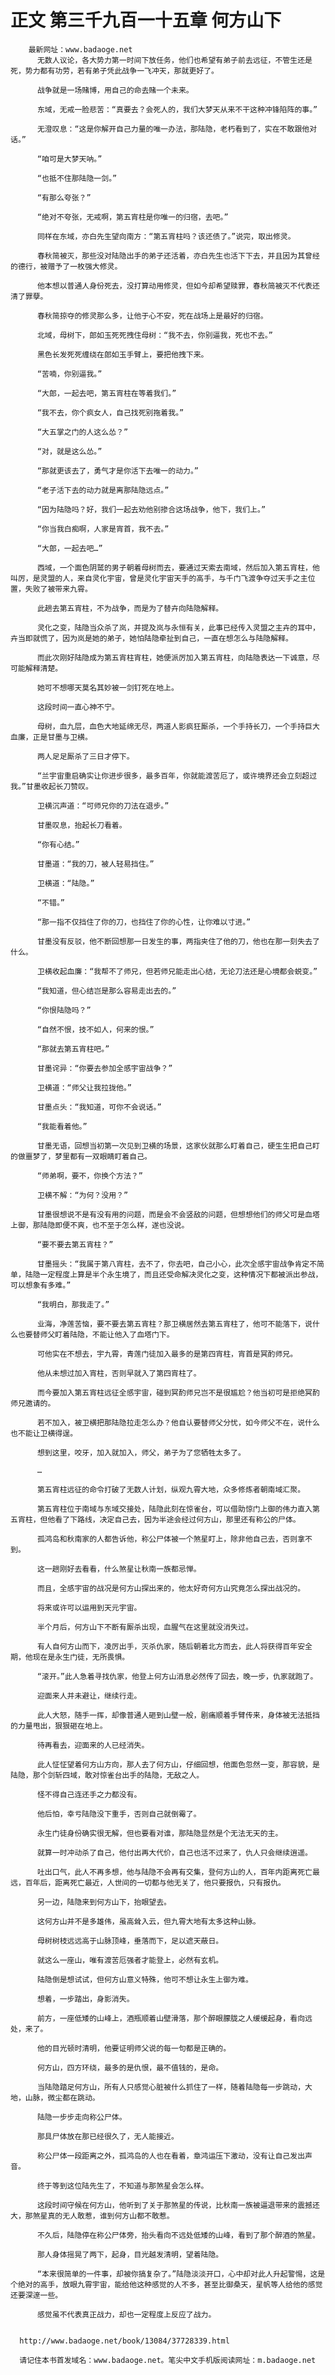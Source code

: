 # 正文 第三千九百一十五章 何方山下
        最新网址：www.badaoge.net
          无数人议论，各大势力第一时间下放任务，他们也希望有弟子前去远征，不管生还是死，势力都有功劳，若有弟子凭此战争一飞冲天，那就更好了。
      
          战争就是一场赌博，用自己的命去赌一个未来。
      
          东域，无戒一脸悲苦：“真要去？会死人的，我们大梦天从来不干这种冲锋陷阵的事。”
      
          无澄叹息：“这是你解开自己力量的唯一办法，那陆隐，老朽看到了，实在不敢跟他对话。”
      
          “咱可是大梦天呐。”
      
          “也抵不住那陆隐一剑。”
      
          “有那么夸张？”
      
          “绝对不夸张，无戒啊，第五宵柱是你唯一的归宿，去吧。”
      
          同样在东域，亦白先生望向南方：“第五宵柱吗？该还债了。”说完，取出修灵。
      
          春秋简被灭，那些没对陆隐出手的弟子还活着，亦白先生也活下下去，并且因为其曾经的德行，被赠予了一枚强大修灵。
      
          他本想以普通人身份死去，没打算动用修灵，但如今却希望赎罪，春秋简被灭不代表还清了罪孽。
      
          春秋简掠夺的修灵那么多，让他于心不安，死在战场上是最好的归宿。
      
          北域，母树下，郎如玉死死拽住母树：“我不去，你别逼我，死也不去。”
      
          黑色长发死死缠绕在郎如玉手臂上，要把他拽下来。
      
          “苦喃，你别逼我。”
      
          “大郎，一起去吧，第五宵柱在等着我们。”
      
          “我不去，你个疯女人，自己找死别拖着我。”
      
          “大五掌之门的人这么怂？”
      
          “对，就是这么怂。”
      
          “那就更该去了，勇气才是你活下去唯一的动力。”
      
          “老子活下去的动力就是离那陆隐远点。”
      
          “因为陆隐吗？好，我们一起去劝他别掺合这场战争，他下，我们上。”
      
          “你当我白痴啊，人家是宵首，我不去。”
      
          “大郎，一起去吧…”
      
          西域，一个面色阴鹫的男子朝着母树而去，要通过天索去南域，然后加入第五宵柱，他叫厉，是灵盟的人，来自灵化宇宙，曾是灵化宇宙天手的高手，与千门飞渡争夺过天手之主位置，失败了被带来九霄。
      
          此趟去第五宵柱，不为战争，而是为了替卉向陆隐解释。
      
          灵化之变，陆隐当众杀了岚，并提及岚与永恒有关，此事已经传入灵盟之主卉的耳中，卉当即就慌了，因为岚是她的弟子，她怕陆隐牵扯到自己，一直在想怎么与陆隐解释。
      
          而此次刚好陆隐成为第五宵柱宵柱，她便派厉加入第五宵柱，向陆隐表达一下诚意，尽可能解释清楚。
      
          她可不想哪天莫名其妙被一剑钉死在地上。
      
          这段时间一直心神不宁。
      
          母树，血九层，血色大地延绵无尽，两道人影疯狂厮杀，一个手持长刀，一个手持巨大血廉，正是甘墨与卫横。
      
          两人足足厮杀了三日才停下。
      
          “兰宇宙重启确实让你进步很多，最多百年，你就能渡苦厄了，或许境界还会立刻超过我。”甘墨收起长刀赞叹。
      
          卫横沉声道：“可师兄你的刀法在退步。”
      
          甘墨叹息，抬起长刀看着。
      
          “你有心结。”
      
          甘墨道：“我的刀，被人轻易挡住。”
      
          卫横道：“陆隐。”
      
          “不错。”
      
          “那一指不仅挡住了你的刀，也挡住了你的心性，让你难以寸进。”
      
          甘墨没有反驳，他不断回想那一日发生的事，两指夹住了他的刀，他也在那一刻失去了什么。
      
          卫横收起血廉：“我帮不了师兄，但若师兄能走出心结，无论刀法还是心境都会蜕变。”
      
          “我知道，但心结岂是那么容易走出去的。”
      
          “你恨陆隐吗？”
      
          “自然不恨，技不如人，何来的恨。”
      
          “那就去第五宵柱吧。”
      
          甘墨诧异：“你要去参加全感宇宙战争？”
      
          卫横道：“师父让我拉拢他。”
      
          甘墨点头：“我知道，可你不会说话。”
      
          “我能看着他。”
      
          甘墨无语，回想当初第一次见到卫横的场景，这家伙就那么盯着自己，硬生生把自己盯的做噩梦了，梦里都有一双眼睛盯着自己。
      
          “师弟啊，要不，你换个方法？”
      
          卫横不解：“为何？没用？”
      
          甘墨很想说不是有没有用的问题，而是会不会竖敌的问题，但想想他们的师父可是血塔上御，那陆隐即便不爽，也不至于怎么样，遂也没说。
      
          “要不要去第五宵柱？”
      
          甘墨摇头：“我属于第八宵柱，去不了，你去吧，自己小心，此次全感宇宙战争肯定不简单，陆隐一定程度上算是半个永生境了，而且还受命解决灵化之变，这种情况下都被派出参战，可以想象有多难。”
      
          “我明白，那我走了。”
      
          业海，净莲苦恼，要不要去第五宵柱？那卫横居然去第五宵柱了，他可不能落下，说什么也要替师父盯着陆隐，不能让他入了血塔门下。
      
          可他实在不想去，宇九霄，青莲门徒加入最多的是第四宵柱，宵首是冥酌师兄。
      
          他从未想过加入宵柱，否则早就入了第四宵柱了。
      
          而今要加入第五宵柱远征全感宇宙，碰到冥酌师兄岂不是很尴尬？他当初可是拒绝冥酌师兄邀请的。
      
          若不加入，被卫横把那陆隐拉走怎么办？他自认要替师父分忧，如今师父不在，说什么也不能让卫横得逞。
      
          想到这里，咬牙，加入就加入，师父，弟子为了您牺牲太多了。
      
          …
      
          第五宵柱远征的命令打破了无数人计划，纵观九霄大地，众多修炼者朝南域汇聚。
      
          第五宵柱位于南域与东域交接处，陆隐此刻在惊雀台，可以借助惊门上御的伟力直入第五宵柱，但他看了下路线，决定自己去，因为半途会经过何方山，那里还有称公的尸体。
      
          孤鸿岛和秋南家的人都告诉他，称公尸体被一个煞星盯上，除非他自己去，否则拿不到。
      
          这一趟刚好去看看，什么煞星让秋南一族都忌惮。
      
          而且，全感宇宙的战况是何方山探出来的，他太好奇何方山究竟怎么探出战况的。
      
          将来或许可以运用到天元宇宙。
      
          半个月后，何方山下不断有厮杀出现，血腥气在这里就没消失过。
      
          有人自何方山而下，凌厉出手，灭杀仇家，随后朝着北方而去，此人将获得百年安全期，他现在是永生门徒，无所畏惧。
      
          “滚开。”此人急着寻找仇家，他登上何方山消息必然传了回去，晚一步，仇家就跑了。
      
          迎面来人并未避让，继续行走。
      
          此人大怒，随手一挥，却像普通人砸到山壁一般，剧痛顺着手臂传来，身体被无法抵挡的力量甩出，狠狠砸在地上。
      
          待再看去，迎面来的人已经消失。
      
          此人怔怔望着何方山方向，那人去了何方山，仔细回想，他面色忽然一变，那容貌，是陆隐，那个剑斩四域，敢对惊雀台出手的陆隐，无敌之人。
      
          怪不得自己连还手之力都没有。
      
          他后怕，幸亏陆隐没下重手，否则自己就倒霉了。
      
          永生门徒身份确实很无解，但也要看对谁，那陆隐显然是个无法无天的主。
      
          就算一时冲动杀了自己，他付出再大代价，自己也活不过来了，仇人只会继续逍遥。
      
          吐出口气，此人不再多想，他与陆隐不会再有交集，登何方山的人，百年内距离死亡最远，百年后，距离死亡最近，人世间的一切都与他无关了，他只要报仇，只有报仇。
      
          另一边，陆隐来到何方山下，抬眼望去。
      
          这何方山并不是多雄伟，虽高耸入云，但九霄大地有太多这种山脉。
      
          母树树枝远远高于山脉顶峰，垂落而下，足以遮天蔽日。
      
          就这么一座山，唯有渡苦厄强者才能登上，必然有玄机。
      
          陆隐倒是想试试，但何方山意义特殊，他可不想让永生上御为难。
      
          想着，一步踏出，身影消失。
      
          前方，一座低矮的山峰上，酒瓶顺着山壁滑落，那个醉眼朦胧之人缓缓起身，看向远处，来了。
      
          他的目光顿时清明，他要证明师父说的每一句都是正确的。
      
          何方山，四方环绕，最多的是仇恨，最不值钱的，是命。
      
          当陆隐踏足何方山，所有人只感觉心脏被什么抓住了一样，随着陆隐每一步跳动，大地，山脉，微尘都在跳动。
      
          陆隐一步步走向称公尸体。
      
          那具尸体放在那已经很久了，无人能接近。
      
          称公尸体一段距离之外，孤鸿岛的人也在看着，章鸿运压下激动，没有让自己发出声音。
      
          终于等到这位陆先生了，不知道与那煞星会怎么样。
      
          这段时间守候在何方山，他听到了关于那煞星的传说，比秋南一族被逼退带来的震撼还大，那煞星真的无人敢惹，谁到何方山都不敢惹。
      
          不久后，陆隐停在称公尸体旁，抬头看向不远处低矮的山峰，看到了那个醉酒的煞星。
      
          那人身体摇晃了两下，起身，目光越发清明，望着陆隐。
      
          “本来很简单的一件事，却被你搞复杂了。”陆隐淡淡开口，心中却对此人升起警惕，这是个绝对的高手，放眼九霄宇宙，能给他这种感觉的人不多，甚至比御桑天，星帆等人给他的感觉还要深邃一些。
      
          感觉虽不代表真正战力，却也一定程度上反应了战力。
      
      
      http://www.badaoge.net/book/13084/37728339.html
      
      请记住本书首发域名：www.badaoge.net。笔尖中文手机版阅读网址：m.badaoge.net